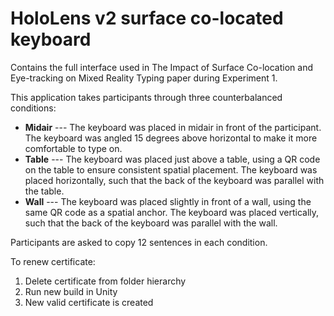 # HoloLens v2 surface co-located keyboard
Contains the full interface used in The Impact of Surface Co-location and Eye-tracking on Mixed Reality Typing paper during Experiment 1.

This application takes participants through three counterbalanced conditions:
- **Midair** --- The keyboard was placed in midair in front of the participant. The keyboard was angled 15 degrees above horizontal to make it more comfortable to type on.
- **Table** --- The keyboard was placed just above a table, using a QR code on the table to ensure consistent spatial placement. The keyboard was placed horizontally, such that the back of the keyboard was parallel with the table.
- **Wall** --- The keyboard was placed slightly in front of a wall, using the same QR code as a spatial anchor. The keyboard was placed vertically, such that the back of the keyboard was parallel with the wall.

Participants are asked to copy 12 sentences in each condition.

To renew certificate:
1. Delete certificate from folder hierarchy
2. Run new build in Unity
3. New valid certificate is created
